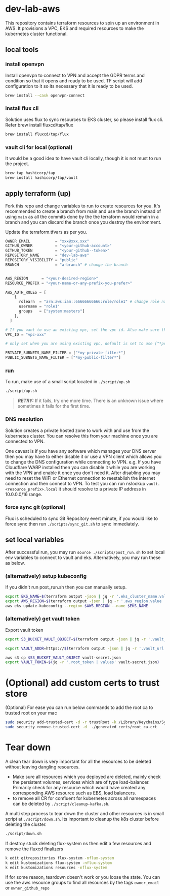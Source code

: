 # dev-lab-aws

This repository contains terraform resources to spin up an environment in AWS.
It provisions a VPC, EKS and required resources to make the kubernetes cluster functional.

## local tools

### install openvpn

Install openvpn to connect to VPN and accept the GDPR terms and condition so that it opens and ready to be used. TF script will add configuration to it so its necessary that it is ready to be used.

```bash
brew install --cask openvpn-connect
```

### install flux cli

Solution uses flux to sync resources to EKS cluster, so please install flux cli. Refer brew install fluxcd/tap/flux

```bash
brew install fluxcd/tap/flux
```

### vault cli for local (optional)

It would be a good idea to have vault cli locally, though it is not must to run the project.

```bash
brew tap hashicorp/tap       
brew install hashicorp/tap/vault
```

## apply terraform (up)

Fork this repo and change variables to run to create resources for you. It's recommended to create a branch from main and use the branch instead of using `main` as all the commits done by the the terraform would remain in a branch and you can discard the branch once you destroy the environment.

Update the terraform.tfvars as per you.

```terraform
OWNER_EMAIL           = "xxx@xxx.xxx"
GITHUB_OWNER          = "<your-github-account>"
GITHUB_TOKEN          = "<your-github--token>"
REPOSITORY_NAME       = "dev-lab-aws"
REPOSITORY_VISIBILITY = "public"
BRANCH                = "a-branch" # change the branch


AWS_REGION      = "<your-desired-region>"
RESOURCE_PREFIX = "<your-name-or-any-prefix-you-prefer>"

AWS_AUTH_ROLES = [
    {
      rolearn  = "arn:aws:iam::66666666666:role/role1" # change role name here
      username = "role1"
      groups   = ["system:masters"]
    },
  ]

# If you want to use an existing vpc, set the vpc id. Also make sure the region is set same as vpc region. 
VPC_ID = "vpc-xxx"

# only set when you are using existing vpc, default is set to use ["*private*", "*Private*", "*PRIVATE*"] and ["*public*", "*Public*", "*PUBLIC*"], in case you have different name then set them here. 

PRIVATE_SUBNETS_NAME_FILTER = ["*my-private-filter*"]
PUBLIC_SUBNETS_NAME_FILTER = ["*my-public-filter*"]
```

### run

To run, make use of a small script located in `./script/up.sh`

```bash
./script/up.sh
```

> **_RETRY:_** If it fails, try one more time. There is an unknown issue where sometimes it fails for the first time.

### DNS resolution

Solution creates a private hosted zone to work with and use from the kubernetes cluster. You can resolve this from your machine once you are connected to VPN.

One caveat is if you have any software which manages your DNS server then you may have to either disable it or use a VPN client which allows you to change the DNS configuration while connecting to VPN. e.g. If you have Cloudflare WARP installed then you can disable it while you are working with the VPN and enable it once you don't need it. After disabling you may need to reset the WIFI or Ethernet connection to reestablish the internet connection and then connect to VPN. To test you can run nslookup `vault.<resource_prefix>.local` it should resolve to a private IP address in 10.0.0.0/16 range.

### force sync git (optional)

Flux is scheduled to sync Git Repository evert minute, if you would like to force sync then run `./scripts/sync_git.sh` to sync immediately.

## set local variables

After successful run, you may run `source ./scripts/post_run.sh` to set local env variables to connect to vault and eks. Alternatively, you may run these as below.

### (alternatively) setup kubeconfig

If you didn't run post_run.sh then you can manually setup.

```bash
export EKS_NAME=$(terraform output -json | jq -r '.eks_cluster_name.value | values')
export AWS_REGION=$(terraform output -json | jq -r '.aws_region.value | values')
aws eks update-kubeconfig --region $AWS_REGION --name $EKS_NAME
```

### (alternatively) get vault token

Export vault token

```bash
export S3_BUCKET_VAULT_OBJECT=$(terraform output -json | jq -r '.vault_s3_bucket.value | values')

export VAULT_ADDR=https://$(terraform output -json | jq -r '.vault_url.value | values')

aws s3 cp $S3_BUCKET_VAULT_OBJECT vault-secret.json 
export VAULT_TOKEN=$(jq -r '.root_token | values' vault-secret.json)
```

# (Optional) add custom certs to trust store

(Optional) For ease you can run below commands to add the root ca to trusted root on your mac

```bash
sudo security add-trusted-cert -d -r trustRoot -k /Library/Keychains/System.keychain ./generated_certs/root_ca.crt
sudo security remove-trusted-cert -d  ./generated_certs/root_ca.crt   
```

# Tear down

A clean tear down is very important for all the resources to be deleted without leaving dangling resources.

- Make sure all resources which you deployed are deleted, mainly check the persistent volumes, services which are of type load-balancer. Primarily check for any resource which would have created any corresponding AWS resource such as EBS, load balancers.
- to remove all CR for confluent for kubernetes across all namespaces can be deleted by `./script/cleanup-kafka.sh`.

A multi step process to tear down the cluster and other resources is in small script at `./script/down.sh`. Its important to cleanup the k8s cluster before deleting the cluster.

```bash
./script/down.sh
```

If destroy stuck deleting  flux-system ns then edit a few resources and remove the fluxcd finalizers

```bash
k edit gitrepositories flux-system -nflux-system
k edit kustomizations flux-system -nflux-system
k edit kustomizations resources -nflux-system
```

If for some reason, teardown doesn't work or you loose the state. You can use the aws resource groups to find all resources by the tags `owner_email` or `owner_github_repo`

<!-- # rough notes

 kubectl patch deployment coredns \                       
    -n kube-system \
    --type json \
    -p='[{"op": "remove", "path": "/spec/template/metadata/annotations/eks.amazonaws.com~1compute-type"}]' -->
